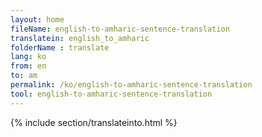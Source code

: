 ```yaml
---
layout: home
fileName: english-to-amharic-sentence-translation
translatein: english_to_amharic
folderName : translate
lang: ko
from: en
to: am
permalink: /ko/english-to-amharic-sentence-translation
tool: english-to-amharic-sentence-translation
---
```

{% include section/translateinto.html %}    